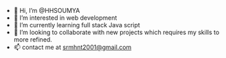 - 👋 Hi, I’m @HHSOUMYA
- 👀 I’m interested in web development 
- 🌱 I’m currently learning full stack Java script 
- 💞️ I’m looking to collaborate with new projects which requires my skills to more refined.
- 📫 contact me at srmhnt2001@gmail.com

<!---
HHSOUMYA/HHSOUMYA is a ✨ special ✨ repository because its `README.md` (this file) appears on your GitHub profile.
You can click the Preview link to take a look at your changes.
--->
